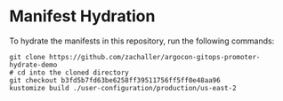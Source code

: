 # Manifest Hydration

To hydrate the manifests in this repository, run the following commands:

```shell
git clone https://github.com/zachaller/argocon-gitops-promoter-hydrate-demo
# cd into the cloned directory
git checkout b3fd5b7fd63be6258ff39511756ff5ff0e48aa96
kustomize build ./user-configuration/production/us-east-2
```
